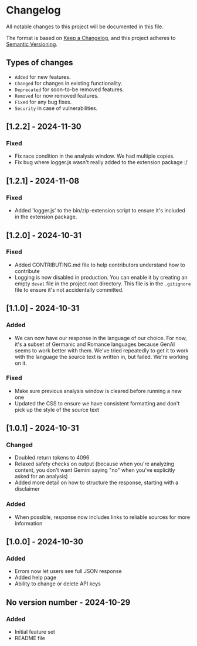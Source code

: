 # Changelog
All notable changes to this project will be documented in this file.

The format is based on [Keep a Changelog](https://keepachangelog.com/en/1.0.0/),
and this project adheres to [Semantic Versioning](https://semver.org/spec/v2.0.0.html).

## Types of changes

* `Added` for new features.
* `Changed` for changes in existing functionality.
* `Deprecated` for soon-to-be removed features.
* `Removed` for now removed features.
* `Fixed` for any bug fixes.
* `Security` in case of vulnerabilities.


## [1.2.2] - 2024-11-30

### Fixed

- Fix race condition in the analysis window. We had multiple copies.
- Fix bug where logger.js wasn't really added to the extension package :/

## [1.2.1] - 2024-11-08

### Fixed

- Added 'logger.js' to the bin/zip-extension script to ensure it's included in the
  extension package.

## [1.2.0] - 2024-10-31

### Fixed

- Added CONTRIBUTING.md file to help contributors understand how to contribute
- Logging is now disabled in production. You can enable it by creating an
  empty `devel` file in the project root directory. This file is in the `.gitignore`
  file to ensure it's not accidentally committed.

## [1.1.0] - 2024-10-31

### Added

- We can now have our response in the language of our choice. For now, it's a
  subset of Germanic and Romance languages because GenAI seems to work better
  with them. We've tried repeatedly to get it to work with the language the source
  text is written in, but failed. We're working on it.

### Fixed

- Make sure previous analysis window is cleared before running a new one
- Updated the CSS to ensure we have consistent formatting and don't pick
  up the style of the source text

## [1.0.1] - 2024-10-31

### Changed

- Doubled return tokens to 4096
- Relaxed safety checks on output (because when you're analyzing content, you
  don't want Gemini saying "no" when you've explicitly asked for an analysis)
- Added more detail on how to structure the response, starting with a disclaimer

### Added

- When possible, response now includes links to reliable sources for more information

## [1.0.0] - 2024-10-30

### Added
- Errors now let users see full JSON response
- Added help page
- Ability to change or delete API keys

## No version number - 2024-10-29

### Added

- Initial feature set
- README file
